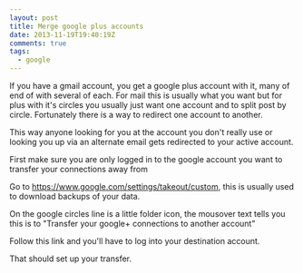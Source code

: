```yaml
---
layout: post
title: Merge google plus accounts
date: 2013-11-19T19:40:19Z
comments: true
tags:
  - google
---
```


If you have a gmail account, you get a google plus account with it, many of end of with several of each. For mail this is usually what you want but for plus with it's circles you usually just want one account and to split post by circle. Fortunately there is a way to redirect one account to another.

This way anyone looking for you at the account you don't really use or looking you up via an alternate email gets redirected to your active account.

First make sure you are only logged in to the google account you want to transfer your connections away from

Go to https://www.google.com/settings/takeout/custom, this is usually used to download backups of your data.

On the google circles line is a little folder icon, the mousover text tells you this is to "Transfer your google+ connections to another account"

Follow this link and you'll have to log into your destination account.

That should set up your transfer.
